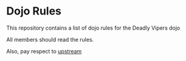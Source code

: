 Dojo Rules
==========

This repository contains a list of dojo rules for the Deadly Vipers dojo

All members should read the rules.

Also, pay respect to [upstream](https://github.com/deadlyvipers)
